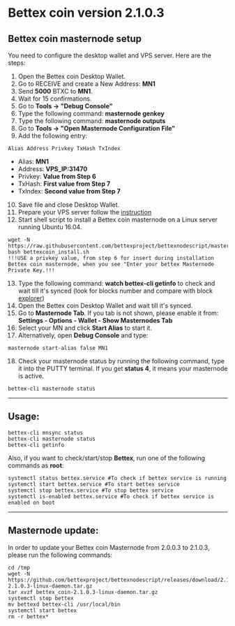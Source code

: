 # Bettex coin version 2.1.0.3

## Bettex coin masternode setup  

You need to configure the desktop wallet and VPS server. Here are the steps:  
1. Open the Bettex coin Desktop Wallet.  
2. Go to RECEIVE and create a New Address: **MN1**  
3. Send **5000** BTXC to **MN1**.  
4. Wait for 15 confirmations.  
5. Go to **Tools -> "Debug Console"**  
6. Type the following command: **masternode genkey**
7. Type the following command: **masternode outputs**
8. Go to  **Tools -> "Open Masternode Configuration File"**
9. Add the following entry:
```
Alias Address Privkey TxHash TxIndex
```
* Alias: **MN1**
* Address: **VPS_IP:31470**
* Privkey: **Value from Step 6**
* TxHash: **First value from Step 7**
* TxIndex:  **Second value from Step 7**
10. Save file and close Desktop Wallet.
11. Prepare your VPS server follow the [instruction](https://github.com/bettexproject/bettexnodescript/blob/master/VPS-Setup-Guide.md)
12. Start shell script to install a Bettex coin masternode on a Linux server running Ubuntu 16.04.
```
wget -N https://raw.githubusercontent.com/bettexproject/bettexnodescript/master/bettexcoin_install.sh
bash bettexcoin_install.sh
!!!USE a privkey value, from step 6 for insert during installation Bettex coin masternode, when you see "Enter your bettex Masternode Private Key.!!!
```
13. Type the following command: **watch bettex-cli getinfo** to check and wait till it's synced (look for blocks number and compare with block [explorer](http://explorer.bettex.bet/))
14. Open the Bettex coin Desktop Wallet and wait till it's synced.
15. Go to **Masternode Tab**. If you tab is not shown, please enable it from: **Settings - Options - Wallet - Show Masternodes Tab**
16. Select your MN and click **Start Alias** to start it.
17. Alternatively, open **Debug Console** and type:
```
masternode start-alias false MN1
```
18. Check your masternode status by running the following command, type it into the PUTTY terminal. If you get **status 4**, it means your masternode is active.
```
bettex-cli masternode status
```
***

## Usage:
```
bettex-cli mnsync status
bettex-cli masternode status  
bettex-cli getinfo
```
Also, if you want to check/start/stop **Bettex**, run one of the following commands as **root**:
```
systemctl status bettex.service #To check if bettex service is running  
systemctl start bettex.service #To start bettex service  
systemctl stop bettex.service #To stop bettex service  
systemctl is-enabled bettex.service #To check if bettex service is enabled on boot  
```  
***

## Masternode update:
In order to update your Bettex coin Masternode from 2.0.0.3 to 2.1.0.3, please run the following commands:
```
cd /tmp
wget -N https://github.com/bettexproject/bettexnodescript/releases/download/2.1.0.3/bettex_coin-2.1.0.3-linux-daemon.tar.gz
tar xvzf bettex_coin-2.1.0.3-linux-daemon.tar.gz
systemctl stop bettex
mv bettexd bettex-cli /usr/local/bin
systemctl start bettex
rm -r bettex*
```
